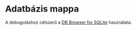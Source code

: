 # Adatbázis mappa

A debugoláshoz célszerű a [DB Browser for SQLite](https://sqlitebrowser.org/dl/) használata.
